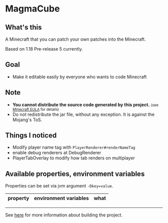 # MagmaCube

## What's this

A Minecraft that you can patch your own patches into the Minecraft.

Based on 1.18 Pre-release 5 currently.

## Goal
- Make it editable easily by everyone who wants to code Minecraft

## Note
- **You cannot distribute the source code generated by this project.** <small>(see [Minecraft EULA](https://account.mojang.com/documents/minecraft_eula) for details)</small>
- Do not redistribute the jar file, without any exception. It is against the Mojang's ToS.

## Things I noticed
- Modify player name tag with `PlayerRenderer#renderNameTag`
- enable debug renderers at DebugRenderer
- PlayerTabOverlay to modify how tab renders on multiplayer

## Available properties, environment variables
Properties can be set via jvm argument `-Dkey=value`.

| property | environment variables | what |
| --- | --- | --- |

----

See [here](CONTRIBUTING.md) for more information about building the project.
